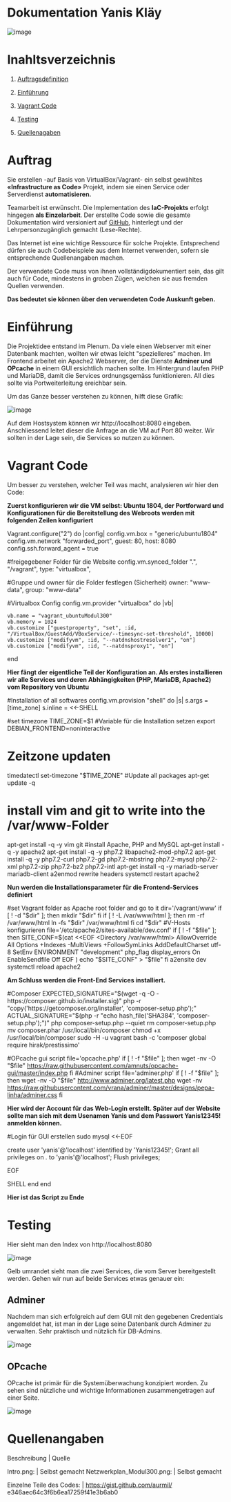 # Dokumentation Yanis Kläy
![image](https://github.com/supernova576/Modul-300/blob/main/Pictures/Intro.png?raw=true)


# Inahltsverzeichnis
 1. [Auftragsdefinition](#Auftragsdefinition)
 
 1. [Einführung](#Einführung) 

 2. [Vagrant Code](#Vagrant)

 3. [Testing](#Testing)

 4. [Quellenagaben](#Quellen)

<div id='Auftragsdefinition'/>

# Auftrag

Sie erstellen -auf Basis von VirtualBox/Vagrant- ein selbst gewähltes **«Infrastructure as Code»** Projekt, indem sie einen Service oder Serverdienst **automatisieren.**

Teamarbeit ist erwünscht. Die Implementation des **IaC-Projekts** erfolgt hingegen **als Einzelarbeit**. Der erstellte Code sowie die gesamte Dokumentation wird versioniert auf [GitHub](https://github.com/), hinterlegt und der Lehrpersonzugänglich gemacht (Lese-Rechte).

Das Internet ist eine wichtige Ressource für solche Projekte. Entsprechend dürfen sie auch Codebeispiele aus dem Internet verwenden, sofern sie entsprechende Quellenangaben machen.

Der verwendete Code muss von ihnen vollständigdokumentiert sein, das gilt auch für Code, mindestens in groben Zügen, welchen sie aus fremden Quellen verwenden. 

**Das bedeutet sie können über den verwendeten Code Auskunft geben.**

<div id='Einführung'/>

# Einführung

Die Projektidee entstand im Plenum. Da viele einen Webserver mit einer Datenbank machten, wollten wir etwas leicht "spezielleres" machen. Im Frontend arbeitet ein Apache2 Webserver, der die Dienste **Adminer und OPcache** in einem GUI ersichtlich machen sollte. Im Hintergrund laufen PHP und MariaDB, damit die Services ordnungsgemäss funktionieren. All dies sollte via Portweiterleitung ereichbar sein.

Um das Ganze besser verstehen zu können, hilft diese Grafik:

![image](https://github.com/supernova576/Modul-300/blob/main/Pictures/Netzwerkplan_Modul300.png?raw=true)

Auf dem Hostsystem können wir http://localhost:8080 eingeben. Anschliessend leitet dieser die Anfrage an die VM auf Port 80 weiter. Wir sollten in der Lage sein, die Services so nutzen zu können.



<div id='Vagrant'/>

# Vagrant Code

Um besser zu verstehen, welcher Teil was macht, analysieren wir hier den Code:

**Zuerst konfigurieren wir die VM selbst: Ubuntu 1804, der Portforward und Konfigurationen für die Bereitstellung des Webroots werden mit folgenden Zeilen konfiguriert**

  Vagrant.configure("2") do |config|
  config.vm.box = "generic/ubuntu1804"
  config.vm.network "forwarded_port", guest: 80, host: 8080
  config.ssh.forward_agent = true

#freigegebener Folder für die Website
  config.vm.synced_folder ".", "/vagrant", type: "virtualbox", 

#Gruppe und owner für die Folder festlegen (Sicherheit)
    owner: "www-data", group: "www-data" 


#Virtualbox Config
  config.vm.provider "virtualbox" do |vb| 

    vb.name = "vagrant_ubuntuModul300"
    vb.memory = 1024
    vb.customize ["guestproperty", "set", :id, "/VirtualBox/GuestAdd/VBoxService/--timesync-set-threshold", 10000]
    vb.customize ["modifyvm", :id, "--natdnshostresolver1", "on"] 
    vb.customize ["modifyvm", :id, "--natdnsproxy1", "on"]  
  end

**Hier fängt der eigentliche Teil der Konfiguration an. Als erstes installieren wir alle Services und deren Abhängigkeiten (PHP, MariaDB, Apache2) vom Repository von Ubuntu**

#Installation of all softwares
config.vm.provision "shell" do |s| 
    s.args = [time_zone] 
    s.inline = <<-SHELL 

#set timezone
TIME_ZONE=$1
#Variable für die Installation setzen
export DEBIAN_FRONTEND=noninteractive 
# Zeitzone updaten
timedatectl set-timezone "$TIME_ZONE"
#Update all packages
apt-get update -q
# install vim and git to write into the /var/www-Folder
apt-get install -q -y vim git
#install Apache, PHP and MySQL
apt-get install -q -y apache2
apt-get install -q -y php7.2 libapache2-mod-php7.2
apt-get install -q -y php7.2-curl php7.2-gd php7.2-mbstring php7.2-mysql php7.2-xml php7.2-zip php7.2-bz2 php7.2-intl
apt-get install -q -y mariadb-server mariadb-client
a2enmod rewrite headers
systemctl restart apache2

**Nun werden die Installationsparameter für die Frontend-Services definiert**

#set Vagrant folder as Apache root folder and go to it
dir='/vagrant/www'
if [ ! -d "$dir" ]; then
  mkdir "$dir"
fi
if [ ! -L /var/www/html ]; then
  rm -rf /var/www/html
  ln -fs "$dir" /var/www/html
fi
cd "$dir"
#V-Hosts konfigurieren
file='/etc/apache2/sites-available/dev.conf'
if [ ! -f "$file" ]; then
  SITE_CONF=$(cat <<EOF
<Directory /var/www/html>
  AllowOverride All
  Options +Indexes -MultiViews +FollowSymLinks
  AddDefaultCharset utf-8
  SetEnv ENVIRONMENT "development"
  php_flag display_errors On
  EnableSendfile Off
</Directory>
EOF
)
  echo "$SITE_CONF" > "$file"
fi
a2ensite dev
systemctl reload apache2

**Am Schluss werden die Front-End Services installiert.**

#Composer
EXPECTED_SIGNATURE="$(wget -q -O - https://composer.github.io/installer.sig)"
php -r "copy('https://getcomposer.org/installer', 'composer-setup.php');"
ACTUAL_SIGNATURE="$(php -r "echo hash_file('SHA384', 'composer-setup.php');")"
php composer-setup.php --quiet
rm composer-setup.php
mv composer.phar /usr/local/bin/composer
chmod +x /usr/local/bin/composer
sudo -H -u vagrant bash -c 'composer global require hirak/prestissimo'


#OPcache gui script
file='opcache.php'
if [ ! -f "$file" ]; then
  wget -nv -O "$file" https://raw.githubusercontent.com/amnuts/opcache-gui/master/index.php
fi
#Adminer script
file='adminer.php'
if [ ! -f "$file" ]; then
  wget -nv -O "$file" http://www.adminer.org/latest.php
  wget -nv https://raw.githubusercontent.com/vrana/adminer/master/designs/pepa-linha/adminer.css
fi

**Hier wird der Account für das Web-Login erstellt. Später auf der Website sollte man sich mit dem Usenamen Yanis und dem Passwort Yanis12345! anmelden können.**

#Login für GUI erstellen 
sudo mysql <<-EOF

  create user 'yanis'@'localhost' identified by 'Yanis12345!';
  Grant all privileges on *.* to 'yanis'@'localhost';
  Flush privileges;

EOF


SHELL
  end
end

**Hier ist das Script zu Ende**

<div id='Testing'/>

# Testing

Hier sieht man den Index von http://localhost:8080 

![image](https://github.com/supernova576/Modul-300/blob/main/Pictures/Index.png?raw=true)

Gelb umrandet sieht man die zwei Services, die vom Server bereitgestellt werden. Gehen wir nun auf beide Services etwas genauer ein:

## Adminer
Nachdem man sich erfolgreich auf dem GUI mit den gegebenen Credentials angemeldet hat, ist man in der Lage seine Datenbank durch Adminer zu verwalten. Sehr praktisch und nützlich für DB-Admins.

![image](https://github.com/supernova576/Modul-300/blob/main/Pictures/adminer.png?raw=true)

## OPcache
OPcache ist primär für die Systemüberwachung konzipiert worden. Zu sehen sind nützliche und wichtige Informationen zusammengetragen auf einer Seite.

![image](https://github.com/supernova576/Modul-300/blob/main/Pictures/opcache.png?raw=true)

<div id='Quellen'/>

# Quellenangaben

Beschreibung      |                 Quelle

Intro.png: |                       Selbst gemacht
Netzwerkplan_Modul300.png: |       Selbst gemacht 

Einzelne Teile des Codes: |        https://gist.github.com/aurmil/   e346aec64c3f6b6ea17259f41e3b6ab0 
